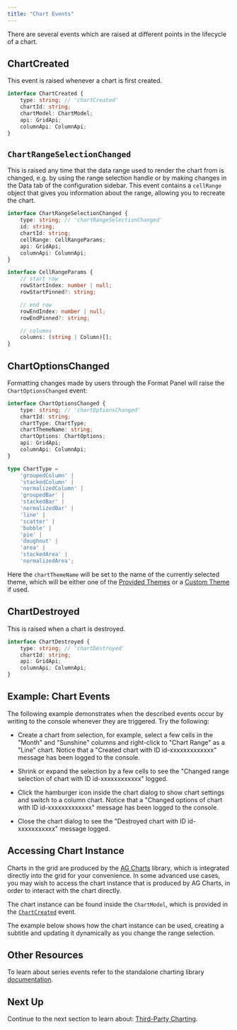 ```yaml
---
title: "Chart Events"
---
```


There are several events which are raised at different points in the lifecycle of a chart.

## ChartCreated

This event is raised whenever a chart is first created.

```ts
interface ChartCreated {
    type: string; // 'chartCreated'
    chartId: string;
    chartModel: ChartModel;
    api: GridApi;
    columnApi: ColumnApi;
}
```

## `ChartRangeSelectionChanged`

This is raised any time that the data range used to render the chart from is changed, e.g. by using the range selection handle or by making changes in the Data tab of the configuration sidebar. This event contains a `cellRange` object that gives you information about the range, allowing you to recreate the chart.

```ts
interface ChartRangeSelectionChanged {
    type: string; // 'chartRangeSelectionChanged'
    id: string;
    chartId: string;
    cellRange: CellRangeParams;
    api: GridApi;
    columnApi: ColumnApi;
}

interface CellRangeParams {
    // start row
    rowStartIndex: number | null;
    rowStartPinned?: string;

    // end row
    rowEndIndex: number | null;
    rowEndPinned?: string;

    // columns
    columns: (string | Column)[];
}
```

## ChartOptionsChanged

Formatting changes made by users through the Format Panel will raise the `ChartOptionsChanged` event:


```ts
interface ChartOptionsChanged {
    type: string; // 'chartOptionsChanged'
    chartId: string;
    chartType: ChartType;
    chartThemeName: string;
    chartOptions: ChartOptions;
    api: GridApi;
    columnApi: ColumnApi;
}

type ChartType =
    'groupedColumn' |
    'stackedColumn' |
    'normalizedColumn' |
    'groupedBar' |
    'stackedBar' |
    'normalizedBar' |
    'line' |
    'scatter' |
    'bubble' |
    'pie' |
    'doughnut' |
    'area' |
    'stackedArea' |
    'normalizedArea';
```

Here the `chartThemeName` will be set to the name of the currently selected theme, which will be either
one of the [Provided Themes](../integrated-charts-customisation/#provided-themes) or
a [Custom Theme](../integrated-charts-customisation/#custom-chart-themes) if used.

## ChartDestroyed

This is raised when a chart is destroyed.

```ts
interface ChartDestroyed {
    type: string; // 'chartDestroyed'
    chartId: string;
    api: GridApi;
    columnApi: ColumnApi;
}
```

## Example: Chart Events

The following example demonstrates when the described events occur by writing to the console whenever they are triggered. Try the following:

- Create a chart from selection, for example, select a few cells in the "Month" and "Sunshine" columns and right-click to "Chart Range" as a "Line" chart. Notice that a "Created chart with ID id-xxxxxxxxxxxxx" message has been logged to the console.

- Shrink or expand the selection by a few cells to see the "Changed range selection of chart with ID id-xxxxxxxxxxxx" logged.

- Click the hamburger icon inside the chart dialog to show chart settings and switch to a column chart. Notice that a "Changed options of chart with ID id-xxxxxxxxxxxxx" message has been logged to the console.

- Close the chart dialog to see the "Destroyed chart with ID id-xxxxxxxxxxx" message logged.

<grid-example title='Events' name='events' type='generated' options='{ "enterprise": true }'></grid-example>

## Accessing Chart Instance

Charts in the grid are produced by the [AG Charts](../charts/) library, which is integrated
directly into the grid for your convenience. In some advanced use cases, you may wish to access the chart
instance that is produced by AG Charts, in order to interact with the chart directly.

The chart instance can be found inside the `ChartModel`, which is provided in the [`ChartCreated`](#chartcreated) event.

The example below shows how the chart instance can be used, creating a subtitle and updating
it dynamically as you change the range selection.

<grid-example title='Accessing Chart Instance' name='accessing-chart-instance' type='generated' options='{ "enterprise": true }'></grid-example>

## Other Resources

To learn about series events refer to the standalone charting library [documentation](../integrated-charts-events/).

## Next Up

Continue to the next section to learn about: [Third-Party Charting](../third-party-charting/).
